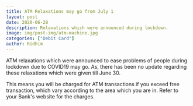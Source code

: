 ```yaml
---
title: ATM Relaxations may go from July 1
layout: post
date: 2020-06-28
description: Relaxations which were announced during lockdown.
image: img/post-img/atm-machine.jpg
categories: ["Debit Card"]
author: Ridhim
---
```


ATM relaxations which were announced to ease problems of people during lockdown due to COVID19 may go. 
As, there has been no update regarding these relaxations which were given till June 30.

This means you will be charged for ATM transactions if you exceed free transaction, which vary according to the area which you are in. 
Refer to your Bank's website for the charges. 
